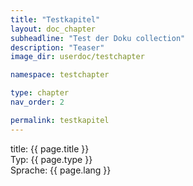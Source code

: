 ```yaml
---
title: "Testkapitel"
layout: doc_chapter
subheadline: "Test der Doku collection"
description: "Teaser"
image_dir: userdoc/testchapter

namespace: testchapter

type: chapter
nav_order: 2

permalink: testkapitel
---
```


title: {{ page.title }} <br>
Typ: {{ page.type }} <br>
Sprache: {{ page.lang }} <br>
